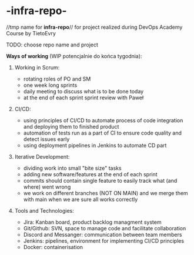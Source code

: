 # -infra-repo-
//tmp name for **infra-repo**// for project realized during DevOps Academy Course by TietoEvry

TODO: choose repo name and project

**Ways of working** (WIP potencjalnie do końca tygodnia):
1. Working in Scrum:
    * rotating roles of PO and SM
    * one week long sprints
    * daily meeting to discuss what is to be done today
    * at the end of each sprint sprint review with Paweł

2. CI/CD:
    * using principles of CI/CD to automate process of code integration and deploying them to finished product
    * automation of tests run as a part of CI to ensure code quality and detect issues early
    * using deployment pipelines in Jenkins to automate CD part

4. Iterative Development:
    * dividing work into small "bite size" tasks
    * adding new software/features at the end of each sprint 
    * commits should contain single feature to easily track what (and where) went wrong
    * we work on different branches (NOT ON MAIN) and we merge them with main when we are sure all works correctly

5. Tools and Technologies:
    * Jira: Kanban board, product backlog managment system
    * Git/Github: SVN, space to manage code and facilitate collaboration
    * Discord and Messanger: communication between team members
    * Jenkins: pipelines, environment for implementing CI/CD principles
    * Docker: containerisation 
